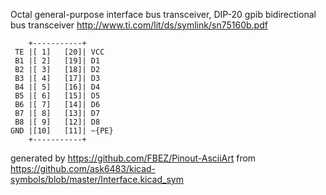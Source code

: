 Octal general-purpose interface bus transceiver, DIP-20
gpib bidirectional bus transceiver
http://www.ti.com/lit/ds/symlink/sn75160b.pdf


	    +-----------+
	 TE |[ 1]   [20]| VCC
	 B1 |[ 2]   [19]| D1
	 B2 |[ 3]   [18]| D2
	 B3 |[ 4]   [17]| D3
	 B4 |[ 5]   [16]| D4
	 B5 |[ 6]   [15]| D5
	 B6 |[ 7]   [14]| D6
	 B7 |[ 8]   [13]| D7
	 B8 |[ 9]   [12]| D8
	GND |[10]   [11]| ~{PE}
	    +-----------+


generated by https://github.com/FBEZ/Pinout-AsciiArt from https://github.com/ask6483/kicad-symbols/blob/master/Interface.kicad_sym